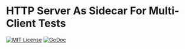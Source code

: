 # HTTP Server As Sidecar For Multi-Client Tests

[![MIT License](https://img.shields.io/github/license/mashape/apistatus.svg?maxAge=2592000)](https://github.com/stefanhans/programming-reactive-systems-in-go/blob/master/LICENSE)
[![GoDoc](https://godoc.org/github.com/stefanhans/programming-reactive-systems-in-go/test-server/cli-test-server?status.svg)](https://godoc.org/github.com/stefanhans/programming-reactive-systems-in-go/test-server/cli-test-server)